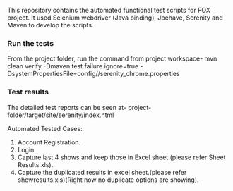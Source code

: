 This repository contains the automated functional test scripts for FOX project. It used Selenium webdriver (Java binding), Jbehave, Serenity and Maven to develop the scripts.

### Run the tests
From the project folder, run the command from project workspace- mvn clean verify -Dmaven.test.failure.ignore=true -DsystemPropertiesFile=config//serenity_chrome.properties

### Test results
The detailed test reports can be seen at-  project-folder/target/site/serenity/index.html

Automated Tested Cases:

1) Account Registration.
2) Login
3) Capture last 4 shows and keep those in Excel sheet.(please refer Sheet Results.xls).
4) Capture the duplicated results in excel sheet.(please refer showresults.xls)(Right now no duplicate options are showing).


